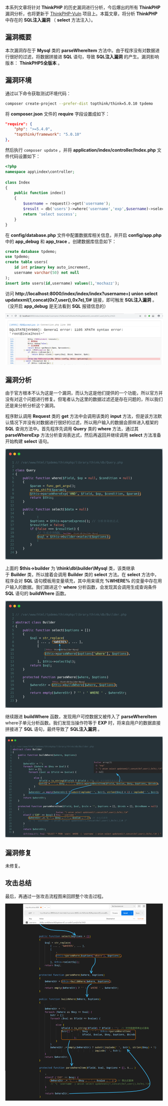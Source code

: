本系列文章将针对 **ThinkPHP** 的历史漏洞进行分析，今后爆出的所有 **ThinkPHP** 漏洞分析，也将更新于 [ThinkPHP-Vuln](https://github.com/Mochazz/ThinkPHP-Vuln) 项目上。本篇文章，将分析 **ThinkPHP** 中存在的 **SQL注入漏洞** （ **select** 方法注入）。

## 漏洞概要

本次漏洞存在于 **Mysql** 类的 **parseWhereItem** 方法中。由于程序没有对数据进行很好的过滤，将数据拼接进 **SQL** 语句，导致 **SQL注入漏洞** 的产生。漏洞影响版本： **ThinkPHP5全版本** 。

## 漏洞环境

通过以下命令获取测试环境代码：

```bash
composer create-project --prefer-dist topthink/think=5.0.10 tpdemo
```

将 **composer.json** 文件的 **require** 字段设置成如下：

```json
"require": {
    "php": ">=5.4.0",
    "topthink/framework": "5.0.10"
},
```

然后执行 `composer update` ，并将 **application/index/controller/Index.php** 文件代码设置如下：

```php
<?php
namespace app\index\controller;

class Index
{
    public function index()
    {
        $username = request()->get('username');
        $result = db('users')->where('username','exp',$username)->select();
        return 'select success';
    }
}
```

在 **config/database.php** 文件中配置数据库相关信息，并开启 **config/app.php** 中的 **app_debug** 和 **app_trace** 。创建数据库信息如下：

```sql
create database tpdemo;
use tpdemo;
create table users(
	id int primary key auto_increment,
	username varchar(50) not null
);
insert into users(id,username) values(1,'mochazz');
```

访问 **http://localhost:8000/index/index/index?username=) union select updatexml(1,concat(0x7,user(),0x7e),1)#** 链接，即可触发 **SQL注入漏洞** 。（没开启 **app_debug** 是无法看到 **SQL** 报错信息的）

![1](CTF%20总结/PHP-Audit-Labs/Part2/ThinkPHP5/ThinkPHP5漏洞分析之SQL注入3/1.png)

## 漏洞分析

由于官方根本不认为这是一个漏洞，而认为这是他们提供的一个功能，所以官方并没有对这个问题进行修复。但笔者认为这里的数据过滤还是存在问题的，所以我们还是来分析分析这个漏洞。

程序默认调用 **Request** 类的 **get** 方法中会调用该类的 **input** 方法，但是该方法默认情况下并没有对数据进行很好的过滤，所以用户输入的数据会原样进入框架的 **SQL** 查询方法中。首先程序先调用 **Query** 类的 **where** 方法，通过其 **parseWhereExp** 方法分析查询表达式，然后再返回并继续调用 **select** 方法准备开始构建 **select** 语句。

![2](CTF%20总结/PHP-Audit-Labs/Part2/ThinkPHP5/ThinkPHP5漏洞分析之SQL注入3/2.png)

上面的 **$this->builder** 为 **\think\db\builder\Mysql** 类，该类继承于 **Builder** 类，所以接着会调用 **Builder** 类的 **select** 方法。在 **select** 方法中，程序会对 **SQL** 语句模板用变量填充，其中用来填充 **%WHERE%** 的变量中存在用户输入的数据。我们跟进这个 **where** 分析函数，会发现其会调用生成查询条件 **SQL** 语句的 **buildWhere** 函数。

![3](CTF%20总结/PHP-Audit-Labs/Part2/ThinkPHP5/ThinkPHP5漏洞分析之SQL注入3/3.png)

继续跟进 **buildWhere** 函数，发现用户可控数据又被传入了 **parseWhereItem** where子单元分析函数。我们发现当操作符等于 **EXP** 时，将来自用户的数据直接拼接进了 **SQL** 语句，最终导致了 **SQL注入漏洞** 。

![4](CTF%20总结/PHP-Audit-Labs/Part2/ThinkPHP5/ThinkPHP5漏洞分析之SQL注入3/4.png)

## 漏洞修复

未修复。

## 攻击总结

最后，再通过一张攻击流程图来回顾整个攻击过程。

![5](CTF%20总结/PHP-Audit-Labs/Part2/ThinkPHP5/ThinkPHP5漏洞分析之SQL注入3/5.png)